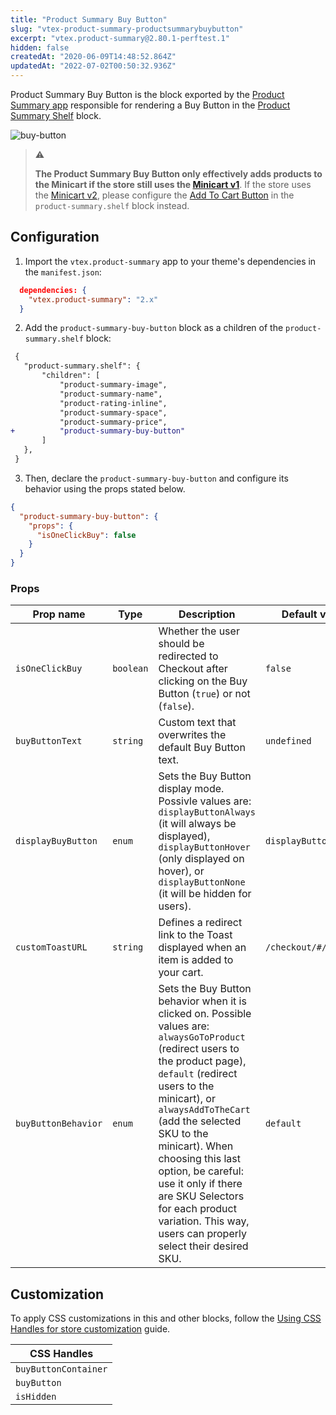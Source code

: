 ```yaml
---
title: "Product Summary Buy Button"
slug: "vtex-product-summary-productsummarybuybutton"
excerpt: "vtex.product-summary@2.80.1-perftest.1"
hidden: false
createdAt: "2020-06-09T14:48:52.864Z"
updatedAt: "2022-07-02T00:50:32.936Z"
---
```

Product Summary Buy Button is the block exported by the [Product Summary app](https://developers.vtex.com/vtex-developer-docs/docs/vtex-product-summary) responsible for rendering a Buy Button in the [Product Summary Shelf](https://developers.vtex.com/vtex-developer-docs/docs/vtex-product-summary-productsummaryshelf) block.

![buy-button](https://user-images.githubusercontent.com/52087100/76864047-38006600-683f-11ea-8a4e-74dc91712984.png)

> ⚠️
>
> **The Product Summary Buy Button only effectively adds products to the Minicart if the store still uses the [Minicart v1](https://github.com/vtex-apps/minicart/blob/383d7bbd3295f06d1b5854a0add561a872e1515c/docs/README.md)**. If the store uses the [Minicart v2](https://vtex.io/docs/components/all/vtex.minicart/), please configure the [Add To Cart Button](https://developers.vtex.com/vtex-developer-docs/docs/vtex-add-to-cart-button/) in the `product-summary.shelf` block instead.

## Configuration

1. Import the `vtex.product-summary` app to your theme's dependencies in the `manifest.json`:

```json
  dependencies: {
    "vtex.product-summary": "2.x"
  }
```

2. Add the `product-summary-buy-button` block as a children of the `product-summary.shelf` block:

```diff
 {
   "product-summary.shelf": {
       "children": [
           "product-summary-image",
           "product-summary-name",
           "product-rating-inline",
           "product-summary-space",
           "product-summary-price",
+          "product-summary-buy-button"
       ]
   },
 }
```

3. Then, declare the `product-summary-buy-button` and configure its behavior using the props stated below.

```json
{
  "product-summary-buy-button": {
    "props": {
      "isOneClickBuy": false
    }
  }
}
```

### Props

| Prop name           | Type      | Description                                                                                 | Default value         |
| ------------------- | --------- | ------------------------------------------------------------------------------------------- | --------------------- |
| `isOneClickBuy`     | `boolean` | Whether the user should be redirected to Checkout after clicking on the Buy Button (`true`) or not (`false`). | `false` |
| `buyButtonText`     | `string`  | Custom text that overwrites the default Buy Button text.                                     | `undefined`           |
| `displayBuyButton`  | `enum`    | Sets the Buy Button display mode. Possivle values are: `displayButtonAlways` (it will always be displayed), `displayButtonHover` (only displayed on hover), or `displayButtonNone` (it will be hidden for users). | `displayButtonAlways` |
| `customToastURL`    | `string`  | Defines a redirect link to the Toast displayed when an item is added to your cart. | `/checkout/#/cart` |
| `buyButtonBehavior` | `enum`    | Sets the Buy Button behavior when it is clicked on. Possible values are: `alwaysGoToProduct` (redirect users to the product page), `default` (redirect users to the minicart), or `alwaysAddToTheCart` (add the selected SKU to the minicart). When choosing this last option, be careful: use it only if there are SKU Selectors for each product variation. This way, users can properly select their desired SKU. | `default` |

## Customization

To apply CSS customizations in this and other blocks, follow the [Using CSS Handles for store customization](https://developers.vtex.com/vtex-developer-docs/docs/vtex-io-documentation-using-css-handles-for-store-customization) guide.

| CSS Handles |
| --- |
| `buyButtonContainer` |
| `buyButton` |
| `isHidden` |